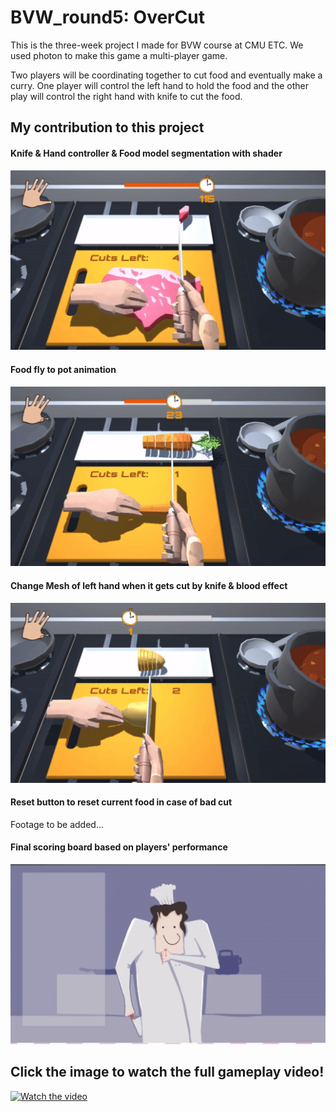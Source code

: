 # BVW_round5: OverCut
This is the three-week project I made for BVW course at CMU ETC. We used photon to make this game a multi-player game.

Two players will be coordinating together to cut food and eventually make a curry. One player will control the left hand to hold the food and the other play will control the right hand with knife to cut the food.

## My contribution to this project
#### Knife & Hand controller & Food model segmentation with shader
![](Images/cutFood.gif)

#### Food fly to pot animation
![](Images/flyToPot.gif)

#### Change Mesh of left hand when it gets cut by knife & blood effect
![](Images/cutFinger.gif)

#### Reset button to reset current food in case of bad cut
Footage to be added...

#### Final scoring board based on players' performance
![](Images/end.gif)

## Click the image to watch the full gameplay video!
[![Watch the video](https://img.youtube.com/vi/T9hSP2DSXxc/maxresdefault.jpg)](https://youtu.be/T9hSP2DSXxc)
